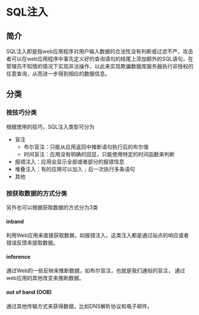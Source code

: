 
# SQL注入

## 简介

SQL注入即是指web应用程序对用户输入数据的合法性没有判断或过滤不严，攻击者可以在web应用程序中事先定义好的查询语句的结尾上添加额外的SQL语句，在管理员不知情的情况下实现非法操作，以此来实现欺骗数据库服务器执行非授权的任意查询，从而进一步得到相应的数据信息。

## 分类

### 按技巧分类

根据使用的技巧，SQL注入类型可分为

- 盲注
    - 布尔盲注：只能从应用返回中推断语句执行后的布尔值
    - 时间盲注：应用没有明确的回显，只能使用特定的时间函数来判断
- 报错注入：应用会显示全部或者部分的报错信息
- 堆叠注入：有的应用可以加入 ``;`` 后一次执行多条语句
- 其他

### 按获取数据的方式分类

另外也可以根据获取数据的方式分为3类

#### inband

利用Web应用来直接获取数据，如报错注入，这类注入都是通过站点的响应或者错误反馈来提取数据。

#### inference

通过Web的一些反映来推断数据，如布尔盲注，也就是我们通俗的盲注，
通过web应用的其他改变来推断数据。

#### out of band (OOB)

通过其他传输方式来获得数据，比如DNS解析协议和电子邮件。
